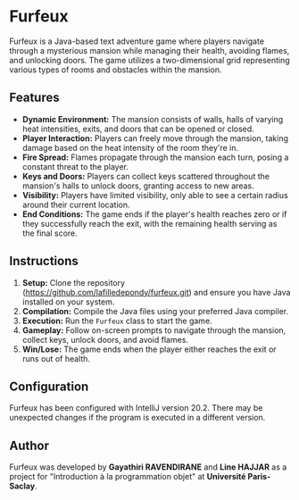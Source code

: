 # Furfeux

Furfeux is a Java-based text adventure game where players navigate through a mysterious mansion while managing their health, avoiding flames, and unlocking doors. The game utilizes a two-dimensional grid representing various types of rooms and obstacles within the mansion.

## Features

- **Dynamic Environment:** The mansion consists of walls, halls of varying heat intensities, exits, and doors that can be opened or closed.
- **Player Interaction:** Players can freely move through the mansion, taking damage based on the heat intensity of the room they're in.
- **Fire Spread:** Flames propagate through the mansion each turn, posing a constant threat to the player.
- **Keys and Doors:** Players can collect keys scattered throughout the mansion's halls to unlock doors, granting access to new areas.
- **Visibility:** Players have limited visibility, only able to see a certain radius around their current location.
- **End Conditions:** The game ends if the player's health reaches zero or if they successfully reach the exit, with the remaining health serving as the final score.

## Instructions

1. **Setup:** Clone the repository (https://github.com/lafilledepondy/furfeux.git) and ensure you have Java installed on your system.
2. **Compilation:** Compile the Java files using your preferred Java compiler.
3. **Execution:** Run the `Furfeux` class to start the game.
4. **Gameplay:** Follow on-screen prompts to navigate through the mansion, collect keys, unlock doors, and avoid flames.
5. **Win/Lose:** The game ends when the player either reaches the exit or runs out of health.

## Configuration

Furfeux has been configured with IntelliJ version 20.2. There may be unexpected changes if the program is executed in a different version.

## Author

Furfeux was developed by **Gayathiri RAVENDIRANE** and **Line HAJJAR** as a project for "Introduction à la programmation objet" at **Université Paris-Saclay**.
